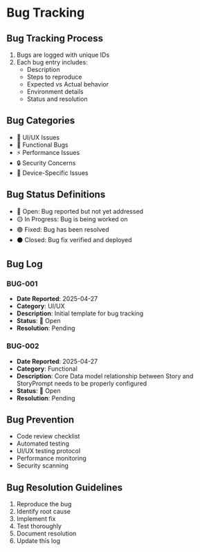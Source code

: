 # Bug Tracking

## Bug Tracking Process
1. Bugs are logged with unique IDs
2. Each bug entry includes:
   - Description
   - Steps to reproduce
   - Expected vs Actual behavior
   - Environment details
   - Status and resolution

## Bug Categories
- 🐛 UI/UX Issues
- 🔧 Functional Bugs
- ⚡️ Performance Issues
- 🔒 Security Concerns
- 📱 Device-Specific Issues

## Bug Status Definitions
- 🔴 Open: Bug reported but not yet addressed
- 🟡 In Progress: Bug is being worked on
- 🟢 Fixed: Bug has been resolved
- ⚫️ Closed: Bug fix verified and deployed

## Bug Log

### BUG-001
- **Date Reported**: 2025-04-27
- **Category**: UI/UX
- **Description**: Initial template for bug tracking
- **Status**: 🔴 Open
- **Resolution**: Pending

### BUG-002
- **Date Reported**: 2025-04-27
- **Category**: Functional
- **Description**: Core Data model relationship between Story and StoryPrompt needs to be properly configured
- **Status**: 🔴 Open
- **Resolution**: Pending

## Bug Prevention
- Code review checklist
- Automated testing
- UI/UX testing protocol
- Performance monitoring
- Security scanning

## Bug Resolution Guidelines
1. Reproduce the bug
2. Identify root cause
3. Implement fix
4. Test thoroughly
5. Document resolution
6. Update this log 